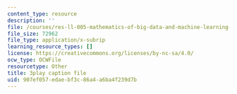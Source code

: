 ```yaml
---
content_type: resource
description: ''
file: /courses/res-ll-005-mathematics-of-big-data-and-machine-learning-january-iap-2020/907ef057edaebf3c86a4a6ba4f239d7b_pHOPafutFSo.srt
file_size: 72962
file_type: application/x-subrip
learning_resource_types: []
license: https://creativecommons.org/licenses/by-nc-sa/4.0/
ocw_type: OCWFile
resourcetype: Other
title: 3play caption file
uid: 907ef057-edae-bf3c-86a4-a6ba4f239d7b
---
```

